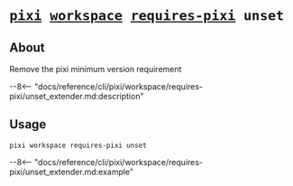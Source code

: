<!--- This file is autogenerated. Do not edit manually! -->
# <code>[pixi](../../../pixi.md) [workspace](../../workspace.md) [requires-pixi](../requires-pixi.md) unset</code>

## About
Remove the pixi minimum version requirement

--8<-- "docs/reference/cli/pixi/workspace/requires-pixi/unset_extender.md:description"

## Usage
```
pixi workspace requires-pixi unset
```

--8<-- "docs/reference/cli/pixi/workspace/requires-pixi/unset_extender.md:example"
